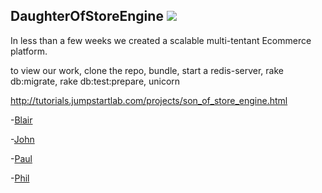 ## DaughterOfStoreEngine <a href="https://codeclimate.com/github/philbattos/daughter_of_store_engine"><img src="https://codeclimate.com/github/philbattos/daughter_of_store_engine.png" /></a>

In less than a few weeks we created a scalable multi-tentant Ecommerce platform. 

to view our work, clone the repo, bundle, start a redis-server, rake db:migrate, rake db:test:prepare, unicorn



http://tutorials.jumpstartlab.com/projects/son_of_store_engine.html

-[Blair](https://github.com/blairand)

-[John](https://github.com/jemaddux)

-[Paul](https://github.com/pnblackwell)

-[Phil](https://github.com/philbattos)
